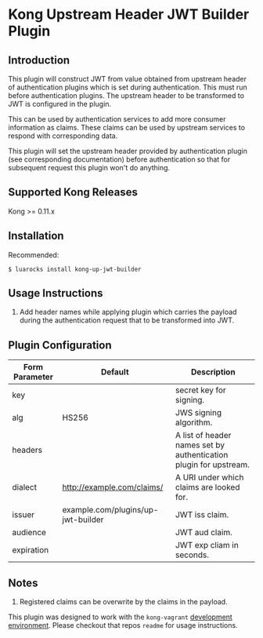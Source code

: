 # Kong Upstream Header JWT Builder Plugin

## Introduction
This plugin will construct JWT from value obtained from upstream header of authentication plugins which is set during authentication. This must run before authentication plugins. The upstream header to be transformed to JWT is configured in the plugin.

This can be used by authentication services to add more consumer information as claims. These claims can be used by upstream services to respond with corresponding data.

This plugin will set the upstream header provided by authentication plugin (see corresponding documentation) before authentication so that for subsequent request this plugin won't do anything.

## Supported Kong Releases
Kong >= 0.11.x

## Installation
Recommended:
```
$ luarocks install kong-up-jwt-builder
```

## Usage Instructions
1. Add header names while applying plugin which carries the payload during the authentication request that to be transformed into JWT.

## Plugin Configuration
Form Parameter | Default | Description
-------------- |---------|------------
key            |         | secret key for signing.
alg            | HS256   | JWS signing algorithm.
headers        |         | A list of header names set by authentication plugin for upstream.
dialect        |http://example.com/claims/| A URI under which claims are looked for.
issuer         |example.com/plugins/up-jwt-builder| JWT iss claim.
audience       |         | JWT aud claim.
expiration     |         | JWT exp cliam in seconds.

## Notes
1. Registered claims can be overwrite by the claims in the payload.

This plugin was designed to work with the `kong-vagrant` 
[development environment](https://github.com/Mashape/kong-vagrant). Please
checkout that repos `readme` for usage instructions.
